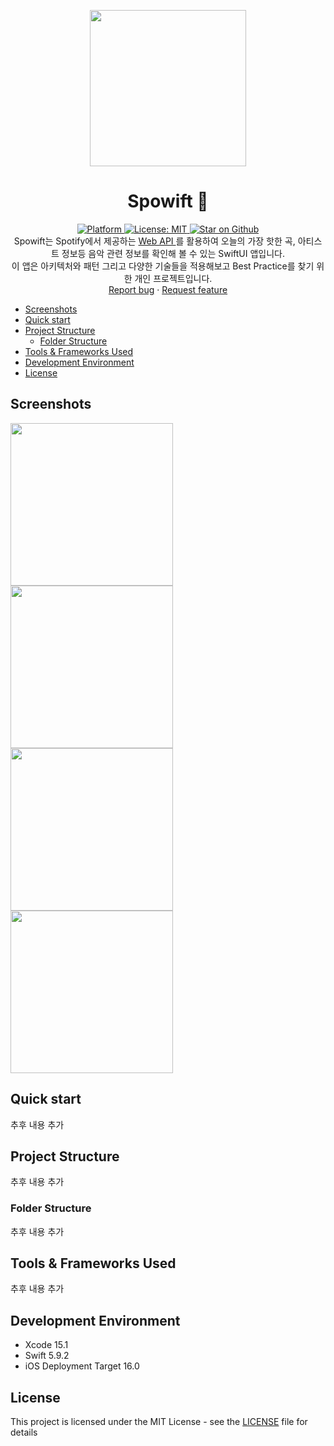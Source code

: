 <p align="center">
    <img src="https://github.com/devhaute/Spowift/assets/90536403/24bea930-c27b-4375-a47d-2720764d70ff" width="250" />
</p>
<h1 align="center">Spowift 🎵</h1>

<p align="center">
<a href="https://developer.apple.com/xcode/swiftui/">
  <img src="https://img.shields.io/badge/Platform-SwiftUI-orange?logo=swift"
    alt="Platform" />
</a>
<a href="https://github.com/devhaute/Spowift/blob/main/LICENSE">
<img src="https://img.shields.io/github/license/aagarwal1012/animated-text-kit?color=red"
alt="License: MIT" />
</a>
<a href="https://github.com/devhaute/Spowift">
<img src="https://img.shields.io/github/stars/devhaute/Spowift.svg?style=flat&logo=github&colorB=deeppink&label=stars" alt="Star on Github">
</a>

<br>
Spowift는 Spotify에서 제공하는 <a href="https://developer.spotify.com/documentation/web-api"> Web API </a>를 활용하여 오늘의 가장 핫한 곡, 아티스트 정보등 음악 관련 정보를 확인해 볼 수 있는 SwiftUI 앱입니다.
 <br>
 이 앱은 아키텍처와 패턴 그리고 다양한 기술들을 적용해보고 Best Practice를 찾기 위한 개인 프로젝트입니다.
    <br>
    <a href="https://github.com/devhaute/Spowift/issues/new">Report bug</a>
    ·
    <a href="https://github.com/devhaute/Spowift/issues/new">Request feature</a>
<br>
</p>


<!-- TOC -->

* [Screenshots](#screenshots)
* [Quick start](#quick-start)
* [Project Structure](#project-structure)
    * [Folder Structure](#folder-structure)
* [Tools & Frameworks Used](#tools--frameworks-used)
* [Development Environment](#development-environment)
* [License](#license)

<!-- TOC -->

## Screenshots

<img src="https://github.com/devhaute/Spowift/assets/90536403/ab382b2b-cc47-4201-bc75-72887e62fcf3" width="260" />
<img src="https://github.com/devhaute/Spowift/assets/90536403/537e94b3-0ae5-4e1f-a320-1c5be3f755a9" width="260" />
<br />
<img src="https://github.com/devhaute/Spowift/assets/90536403/a2288b72-1102-49bb-b848-1949f6f67ed3" width="260" />
<img src="https://github.com/devhaute/Spowift/assets/90536403/55909f89-f032-40b9-b75e-f3eb55d83353" width="260" />

## Quick start

추후 내용 추가

## Project Structure

추후 내용 추가

### Folder Structure

추후 내용 추가

## Tools & Frameworks Used

추후 내용 추가

## Development Environment

* Xcode 15.1
* Swift 5.9.2
* iOS Deployment Target 16.0

## License

This project is licensed under the MIT License - see the [LICENSE](LICENSE) file for details


